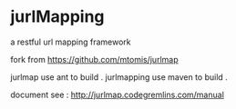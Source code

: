 jurlMapping
===========

a restful url mapping framework

fork from https://github.com/mtomis/jurlmap 

jurlmap use ant to build . jurlmapping use maven to build .

document see : http://jurlmap.codegremlins.com/manual 
